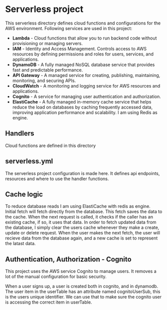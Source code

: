 # Serverless project

This serverless directory defines cloud functions and configurations for the AWS environment. Following services are used in this project:
* **Lambda** - Cloud functions that allow you to run backend code without provisioning or managing servers. 
* **IAM** - Identity and Access Management. Controls access to AWS resources by defining permissions and roles for users, services, and applications.
* **DynamoDB** - A fully managed NoSQL database service that provides fast and predictable performance.
* **API Gateway** - A managed service for creating, publishing, maintaining, monitoring, and securing APIs. 
* **CloudWatch** -  A monitoring and logging service for AWS resources and applications.
* **Cognito** - A service for managing user authentication and authorization.
* **ElastiCache** - A fully managed in-memory cache service that helps reduce the load on databases by caching frequently accessed data, improving application performance and scalability. I am using Redis as engine.

## Handlers

Cloud functions are defined in this directory

## serverless.yml

The serverless project configuration is made here. It defines api endpoints, resources and where to use the handler functions.

## Cache logic
To reduce database reads I am using ElastiCache with redis as engine.  
Initial fetch will fetch directly from the database. This fetch saves the data to the cache. When the next request is called, it checks if the caller has an existing cache, if so, it uses that data.
In order to fetch updated data from the database, I simply clear the users cache whenever they make a create, update or delete request. When the user makes the next fetch, the user will recieve data from the database again, and a new cache is set to represent the latast data.

## Authentication, Authorization - Cognito
This project uses the AWS service Cognito to manage users. It removes a lot of the manual configuration for basic security. 

When a user signs up, a user is created both in cognito, and in dynamodb. The user item in the userTable has an attribute named cognitoUserSub, this is the users unique identifier. We can use that to make sure the cognito user is accessing the correct item in userTable.


